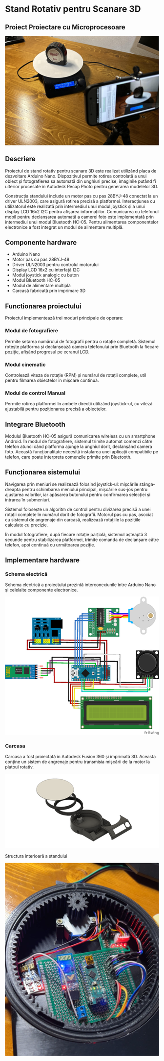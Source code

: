 # Stand Rotativ pentru Scanare 3D
## Proiect Proiectare cu Microprocesoare

![poza ansamblu](Poze%20proiect/proiect-pm1.jpg)

## Descriere

Proiectul de stand rotativ pentru scanare 3D este realizat utilizând placa de dezvoltare Arduino Nano. Dispozitivul permite rotirea controlată a unui obiect și fotografierea sa automată din unghiuri precise, imaginile putând fi ulterior procesate în Autodesk Recap Photo pentru generarea modelelor 3D.

Construcția standului include un motor pas cu pas 28BYJ-48 conectat la un driver ULN2003, care asigură rotirea precisă a platformei. Interacțiunea cu utilizatorul este realizată prin intermediul unui modul joystick și a unui display LCD 16x2 I2C pentru afișarea informațiilor. Comunicarea cu telefonul mobil pentru declanșarea automată a camerei foto este implementată prin intermediul unui modul Bluetooth HC-05. Pentru alimentarea componentelor electronice a fost integrat un modul de alimentare multiplă.

## Componente hardware

- Arduino Nano
- Motor pas cu pas 28BYJ-48
- Driver ULN2003 pentru controlul motorului
- Display LCD 16x2 cu interfață I2C
- Modul joystick analogic cu buton
- Modul Bluetooth HC-05
- Modul de alimentare multiplă
- Carcasă fabricată prin imprimare 3D

## Functionarea proiectului

Proiectul implementează trei moduri principale de operare:

### Modul de fotografiere
Permite setarea numărului de fotografii pentru o rotație completă. Sistemul rotește platforma și declanșează camera telefonului prin Bluetooth la fiecare poziție, afișând progresul pe ecranul LCD.

### Modul cinematic
Controlează viteza de rotație (RPM) și numărul de rotații complete, util pentru filmarea obiectelor în mișcare continuă.

### Modul de control Manual
Permite rotirea platformei în ambele direcții utilizând joystick-ul, cu viteză ajustabilă pentru poziționarea precisă a obiectelor.

## Integrare Bluetooth

Modulul Bluetooth HC-05 asigură comunicarea wireless cu un smartphone Android. În modul de fotografiere, sistemul trimite automat comenzi către telefon atunci când platforma ajunge la unghiul dorit, declanșând camera foto. Această funcționalitate necesită instalarea unei aplicații compatibile pe telefon, care poate interpreta comenzile primite prin Bluetooth.

## Funcționarea sistemului

Navigarea prin meniuri se realizează folosind joystick-ul: mișcările stânga-dreapta pentru schimbarea meniului principal, mișcările sus-jos pentru ajustarea valorilor, iar apăsarea butonului pentru confirmarea selecției și intrarea în submeniuri.

Sistemul folosește un algoritm de control pentru divizarea precisă a unei rotații complete în numărul dorit de fotografii. Motorul pas cu pas, asociat cu sistemul de angrenaje din carcasă, realizează rotațiile la pozițiile calculate cu precizie.

În modul fotografiere, după fiecare rotație parțială, sistemul așteaptă 3 secunde pentru stabilizarea platformei, trimite comanda de declanșare către telefon, apoi continuă cu următoarea poziție.


## Implementare hardware

### Schema electrică

Schema electrică a proiectului prezintă interconexiunile între Arduino Nano și celelalte componente electronice.

![schema electrica](Poze%20proiect/schema-proiect-pm.png)


### Carcasa
Carcasa a fost proiectată în Autodesk Fusion 360 și imprimată 3D. Aceasta conține un sistem de angrenaje pentru transmisia mișcării de la motor la platoul rotativ.

![Carcasa](Poze%20proiect/carcasa-proiect.png)

Structura interioară a standului

![Interior stand](Poze%20proiect/proiect-pm2.png)
